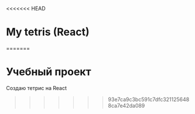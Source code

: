 <<<<<<< HEAD
# My tetris (React)
=======
# Учебный проект
Создаю тетрис на React
>>>>>>> 93e7ca9c3bc591c7dfc3211256488ca7e42da089
